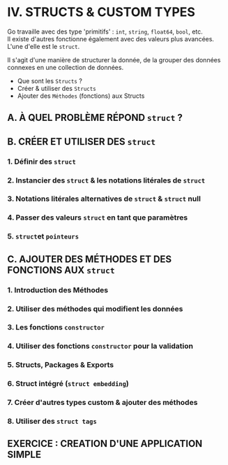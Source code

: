 # IV. STRUCTS & CUSTOM TYPES

Go travaille avec des type 'primitifs' : `int`, `string`, `float64`, `bool`, etc.  
Il existe d'autres fonctionne également avec des valeurs plus avancées.  
L'une d'elle est le `struct`.

Il s'agit d'une manière de structurer la donnée, de la grouper des données connexes en une collection de données.

* Que sont les `Structs` ?
* Créer & utiliser des `Structs`
* Ajouter des `Méthodes` (fonctions) aux Structs

## A. À QUEL PROBLÈME RÉPOND `struct` ?
## B. CRÉER ET UTILISER DES `struct`

### 1. Définir des `struct`
### 2. Instancier des `struct` & les notations litérales de `struct`
### 3. Notations litérales alternatives de `struct` & `struct` null
### 4. Passer des valeurs `struct` en tant que paramètres
### 5. `struct`et `pointeurs`

## C. AJOUTER DES MÉTHODES ET DES FONCTIONS AUX `struct`

### 1. Introduction des Méthodes
### 2. Utiliser des méthodes qui modifient les données
### 3. Les fonctions `constructor`
### 4. Utiliser des fonctions `constructor` pour la validation
### 5. Structs, Packages & Exports
### 6. Struct intégré (`struct embedding`)
### 7. Créer d'autres types custom & ajouter des méthodes
### 8. Utiliser des `struct tags`

## EXERCICE : CREATION D'UNE APPLICATION SIMPLE